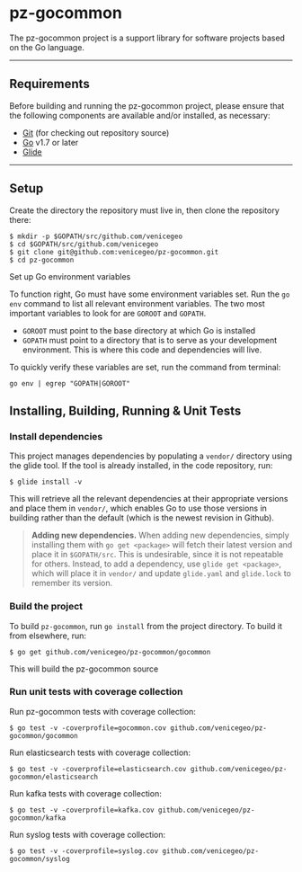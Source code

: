 # pz-gocommon

The pz-gocommon project is a support library for software projects based on the Go language.

***
## Requirements
Before building and running the pz-gocommon project, please ensure that the following components are available and/or installed, as necessary:
- [Git](https://git-scm.com/book/en/v2/Getting-Started-Installing-Git) (for checking out repository source)
- [Go](https://golang.org/doc/install) v1.7 or later
- [Glide](https://glide.sh)

***
## Setup

Create the directory the repository must live in, then clone the repository there:

    $ mkdir -p $GOPATH/src/github.com/venicegeo
    $ cd $GOPATH/src/github.com/venicegeo
    $ git clone git@github.com:venicegeo/pz-gocommon.git
    $ cd pz-gocommon

Set up Go environment variables

To function right, Go must have some environment variables set. Run the `go env`
command to list all relevant environment variables. The two most important 
variables to look for are `GOROOT` and `GOPATH`.

- `GOROOT` must point to the base directory at which Go is installed
- `GOPATH` must point to a directory that is to serve as your development
  environment. This is where this code and dependencies will live.

To quickly verify these variables are set, run the command from terminal:

```
go env | egrep "GOPATH|GOROOT"
```

## Installing, Building, Running & Unit Tests

### Install dependencies

This project manages dependencies by populating a `vendor/` directory using the
glide tool. If the tool is already installed, in the code repository, run:

    $ glide install -v

This will retrieve all the relevant dependencies at their appropriate versions
and place them in `vendor/`, which enables Go to use those versions in building
rather than the default (which is the newest revision in Github).

> **Adding new dependencies.** When adding new dependencies, simply installing
  them with `go get <package>` will fetch their latest version and place it in
  `$GOPATH/src`. This is undesirable, since it is not repeatable for others.
  Instead, to add a dependency, use `glide get <package>`, which will place it
  in `vendor/` and update `glide.yaml` and `glide.lock` to remember its version.
  
### Build the project
To build `pz-gocommon`, run `go install` from the project directory. To build it from elsewhere, run:

	$ go get github.com/venicegeo/pz-gocommon/gocommon

This will build the pz-gocommon source

### Run unit tests with coverage collection

Run pz-gocommon tests with coverage collection:

	$ go test -v -coverprofile=gocommon.cov github.com/venicegeo/pz-gocommon/gocommon
  
Run elasticsearch tests with coverage collection:

	$ go test -v -coverprofile=elasticsearch.cov github.com/venicegeo/pz-gocommon/elasticsearch
	
Run kafka tests with coverage collection:

	$ go test -v -coverprofile=kafka.cov github.com/venicegeo/pz-gocommon/kafka
	
Run syslog tests with coverage collection:

	$ go test -v -coverprofile=syslog.cov github.com/venicegeo/pz-gocommon/syslog  
	
